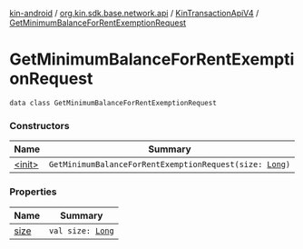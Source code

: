 [kin-android](../../../index.md) / [org.kin.sdk.base.network.api](../../index.md) / [KinTransactionApiV4](../index.md) / [GetMinimumBalanceForRentExemptionRequest](./index.md)

# GetMinimumBalanceForRentExemptionRequest

`data class GetMinimumBalanceForRentExemptionRequest`

### Constructors

| Name | Summary |
|---|---|
| [&lt;init&gt;](-init-.md) | `GetMinimumBalanceForRentExemptionRequest(size: `[`Long`](https://kotlinlang.org/api/latest/jvm/stdlib/kotlin/-long/index.html)`)` |

### Properties

| Name | Summary |
|---|---|
| [size](size.md) | `val size: `[`Long`](https://kotlinlang.org/api/latest/jvm/stdlib/kotlin/-long/index.html) |
